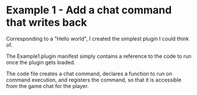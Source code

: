 # Example 1 - Add a chat command that writes back

Corresponding to a "Hello world", I created the simplest plugin I could think of.

The Example1.plugin manifest simply contains a reference to the code to run once the plugin gets loaded.

The code file creates a chat command, declares a function to run on command execution, 
and registers the command, so that it is accessible from the game chat for the player.
